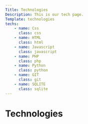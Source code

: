 ```yaml
---
Title: Technologies
Description: This is our tech page.
Template: technologies
techs:
    - name: Css
      class: css
    - name: HTML
      class: html
    - name: Javascript
      class: javascript
    - name: PHP
      class: php
    - name: Python
      class: python
    - name: GIT
      class: git
    - name: SQLITE
      class: sqlite
---
```

Technologies
==========================
